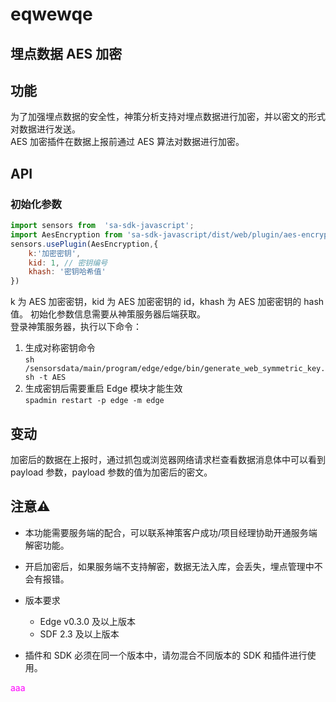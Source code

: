 # eqwewqe

## 埋点数据 AES 加密
## 功能
为了加强埋点数据的安全性，神策分析支持对埋点数据进行加密，并以密文的形式对数据进行发送。<br>
AES 加密插件在数据上报前通过 AES 算法对数据进行加密。
## API
### 初始化参数
```javascript
import sensors from  'sa-sdk-javascript';
import AesEncryption from 'sa-sdk-javascript/dist/web/plugin/aes-encryption/main.es6.js';
sensors.usePlugin(AesEncryption,{
    k:'加密密钥',
    kid: 1, // 密钥编号
    khash: '密钥哈希值'
})

```
k 为 AES 加密密钥，kid 为 AES 加密密钥的 id，khash 为 AES 加密密钥的 hash 值。
初始化参数信息需要从神策服务器后端获取。<br>
登录神策服务器，执行以下命令：

1. 生成对称密钥命令<br>
`sh /sensorsdata/main/program/edge/edge/bin/generate_web_symmetric_key.sh -t AES`
2. 生成密钥后需要重启 Edge 模块才能生效<br>
`spadmin restart -p edge -m edge`
## 变动
加密后的数据在上报时，通过抓包或浏览器网络请求栏查看数据消息体中可以看到 payload 参数，payload 参数的值为加密后的密文。<br>
## 注意⚠️ 
-  本功能需要服务端的配合，可以联系神策客户成功/项目经理协助开通服务端解密功能。
-  开启加密后，如果服务端不支持解密，数据无法入库，会丢失，埋点管理中不会有报错。
-  版本要求
   - Edge v0.3.0 及以上版本
   - SDF 2.3 及以上版本

-  插件和 SDK 必须在同一个版本中，请勿混合不同版本的 SDK 和插件进行使用。


<span style="color:#f0f">aaa</span>


